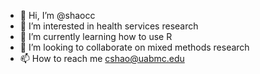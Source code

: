 - 👋 Hi, I’m @shaocc
- 👀 I’m interested in health services research
- 🌱 I’m currently learning how to use R
- 💞️ I’m looking to collaborate on mixed methods research
- 📫 How to reach me cshao@uabmc.edu

<!---
shaocc/shaocc is a ✨ special ✨ repository because its `README.md` (this file) appears on your GitHub profile.
You can click the Preview link to take a look at your changes.
--->
